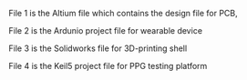 File 1 is the Altium file which contains the design file for PCB,

File 2 is the Ardunio project file for wearable device

File 3 is the Solidworks file for 3D-printing shell

File 4 is the Keil5 project file for PPG testing platform

